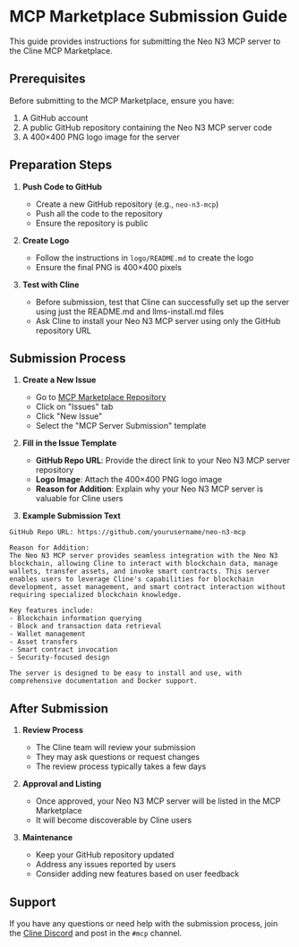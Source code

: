 # MCP Marketplace Submission Guide

This guide provides instructions for submitting the Neo N3 MCP server to the Cline MCP Marketplace.

## Prerequisites

Before submitting to the MCP Marketplace, ensure you have:

1. A GitHub account
2. A public GitHub repository containing the Neo N3 MCP server code
3. A 400×400 PNG logo image for the server

## Preparation Steps

1. **Push Code to GitHub**
   - Create a new GitHub repository (e.g., `neo-n3-mcp`)
   - Push all the code to the repository
   - Ensure the repository is public

2. **Create Logo**
   - Follow the instructions in `logo/README.md` to create the logo
   - Ensure the final PNG is 400×400 pixels

3. **Test with Cline**
   - Before submission, test that Cline can successfully set up the server using just the README.md and llms-install.md files
   - Ask Cline to install your Neo N3 MCP server using only the GitHub repository URL

## Submission Process

1. **Create a New Issue**
   - Go to [MCP Marketplace Repository](https://github.com/cline/mcp-marketplace)
   - Click on "Issues" tab
   - Click "New Issue"
   - Select the "MCP Server Submission" template

2. **Fill in the Issue Template**
   - **GitHub Repo URL**: Provide the direct link to your Neo N3 MCP server repository
   - **Logo Image**: Attach the 400×400 PNG logo image
   - **Reason for Addition**: Explain why your Neo N3 MCP server is valuable for Cline users

3. **Example Submission Text**

```
GitHub Repo URL: https://github.com/yourusername/neo-n3-mcp

Reason for Addition:
The Neo N3 MCP server provides seamless integration with the Neo N3 blockchain, allowing Cline to interact with blockchain data, manage wallets, transfer assets, and invoke smart contracts. This server enables users to leverage Cline's capabilities for blockchain development, asset management, and smart contract interaction without requiring specialized blockchain knowledge.

Key features include:
- Blockchain information querying
- Block and transaction data retrieval
- Wallet management
- Asset transfers
- Smart contract invocation
- Security-focused design

The server is designed to be easy to install and use, with comprehensive documentation and Docker support.
```

## After Submission

1. **Review Process**
   - The Cline team will review your submission
   - They may ask questions or request changes
   - The review process typically takes a few days

2. **Approval and Listing**
   - Once approved, your Neo N3 MCP server will be listed in the MCP Marketplace
   - It will become discoverable by Cline users

3. **Maintenance**
   - Keep your GitHub repository updated
   - Address any issues reported by users
   - Consider adding new features based on user feedback

## Support

If you have any questions or need help with the submission process, join the [Cline Discord](https://discord.gg/cline) and post in the `#mcp` channel.
